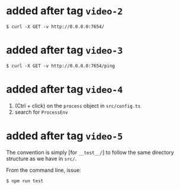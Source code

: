 # added after tag `video-2`

```
$ curl -X GET -v http://0.0.0.0:7654/
```

# added after tag `video-3`

```
$ curl -X GET -v http://0.0.0.0:7654/ping
```

# added after tag `video-4`

1. (Ctrl + click) on the `process` object in `src/config.ts`
2. search for `ProcessEnv`

# added after tag `video-5`

The convention is simply [for `__test__/`] to follow the same directory structure as we have in `src/`.

From the command line, issue:

```
$ npm run test
```
